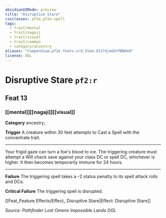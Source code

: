 ```yaml
---
obsidianUIMode: preview
title: "Disruptive Stare"
cssclasses: pf2e,pf2e-spell
tags:
  - trait/mental
  - trait/nagaji
  - trait/visual
  - trait/common
  - category/ancestry
aliases: "Compendium.pf2e.feats-srd.Item.d3J74jmGOrPBWUm9"
license: OGL
---
```

# Disruptive Stare `pf2:r`
## Feat 13
### [[mental]][[nagaji]][[visual]]

**Category** ancestry; 




**Trigger** A creature within 30 feet attempts to Cast a Spell with the concentrate trait.

* * *

Your frigid gaze can turn a foe's blood to ice. The triggering creature must attempt a Will check save against your class DC or spell DC, whichever is higher. It then becomes temporarily immune for 24 hours.

* * *

**Failure** The triggering spell takes a –2 status penalty to its spell attack rolls and DCs.

**Critical Failure** The triggering spell is disrupted.

[[Feat_Feature Effects/Effect_ Disruptive Stare|Effect: Disruptive Stare]]

*Source: Pathfinder Lost Omens Impossible Lands*
*OGL*